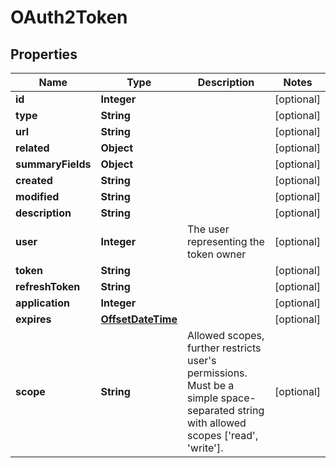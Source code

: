 # OAuth2Token

## Properties
Name | Type | Description | Notes
------------ | ------------- | ------------- | -------------
**id** | **Integer** |  |  [optional]
**type** | **String** |  |  [optional]
**url** | **String** |  |  [optional]
**related** | **Object** |  |  [optional]
**summaryFields** | **Object** |  |  [optional]
**created** | **String** |  |  [optional]
**modified** | **String** |  |  [optional]
**description** | **String** |  |  [optional]
**user** | **Integer** | The user representing the token owner |  [optional]
**token** | **String** |  |  [optional]
**refreshToken** | **String** |  |  [optional]
**application** | **Integer** |  |  [optional]
**expires** | [**OffsetDateTime**](OffsetDateTime.md) |  |  [optional]
**scope** | **String** | Allowed scopes, further restricts user&#x27;s permissions. Must be a simple space-separated string with allowed scopes [&#x27;read&#x27;, &#x27;write&#x27;]. |  [optional]
